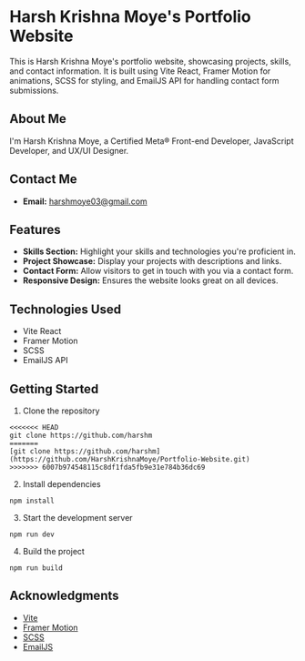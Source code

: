 
# Harsh Krishna Moye's Portfolio Website

This is Harsh Krishna Moye's portfolio website, showcasing projects, skills, and contact information. It is built using Vite React, Framer Motion for animations, SCSS for styling, and EmailJS API for handling contact form submissions.

## About Me

I'm Harsh Krishna Moye, a Certified Meta® Front-end Developer, JavaScript Developer, and UX/UI Designer.

## Contact Me

- **Email:** harshmoye03@gmail.com

## Features

- **Skills Section:** Highlight your skills and technologies you're proficient in.
- **Project Showcase:** Display your projects with descriptions and links.
- **Contact Form:** Allow visitors to get in touch with you via a contact form.
- **Responsive Design:** Ensures the website looks great on all devices.

## Technologies Used

- Vite React
- Framer Motion
- SCSS
- EmailJS API

## Getting Started

1. Clone the repository

```
<<<<<<< HEAD
git clone https://github.com/harshm
=======
[git clone https://github.com/harshm](https://github.com/HarshKrishnaMoye/Portfolio-Website.git)
>>>>>>> 6007b974548115c8df1fda5fb9e31e784b36dc69
```

2. Install dependencies

```
npm install
```

3. Start the development server

```
npm run dev
```

4. Build the project

```
npm run build
``` 
## Acknowledgments

- [Vite](https://vitejs.dev/)
- [Framer Motion](https://www.framer.com/motion/)
- [SCSS](https://sass-lang.com/)
- [EmailJS](https://www.emailjs.com/)


